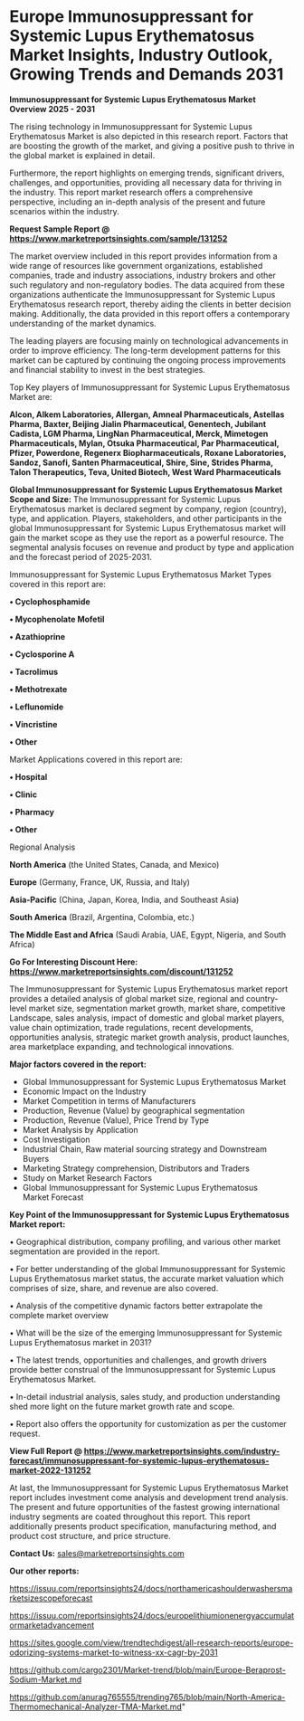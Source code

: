 # Europe Immunosuppressant for Systemic Lupus Erythematosus Market Insights, Industry Outlook, Growing Trends and Demands 2031

<Strong> Immunosuppressant for Systemic Lupus Erythematosus Market Overview 2025 - 2031</strong>

The rising technology in Immunosuppressant for Systemic Lupus Erythematosus Market is also depicted in this research report. Factors that are boosting the growth of the market, and giving a positive push to thrive in the global market is explained in detail.

Furthermore, the report highlights on emerging trends, significant drivers, challenges, and opportunities, providing all necessary data for thriving in the industry. This report market research offers a comprehensive perspective, including an in-depth analysis of the present and future scenarios within the industry.

<strong>Request Sample Report @ <a href=https://www.marketreportsinsights.com/sample/131252>https://www.marketreportsinsights.com/sample/131252</a></strong>

The market overview included in this report provides information from a wide range of resources like government organizations, established companies, trade and industry associations, industry brokers and other such regulatory and non-regulatory bodies. The data acquired from these organizations authenticate the Immunosuppressant for Systemic Lupus Erythematosus research report, thereby aiding the clients in better decision making. Additionally, the data provided in this report offers a contemporary understanding of the market dynamics.

The leading players are focusing mainly on technological advancements in order to improve efficiency. The long-term development patterns for this market can be captured by continuing the ongoing process improvements and financial stability to invest in the best strategies.

Top Key players of Immunosuppressant for Systemic Lupus Erythematosus Market are:

<strong>Alcon, Alkem Laboratories, Allergan, Amneal Pharmaceuticals, Astellas Pharma, Baxter, Beijing Jialin Pharmaceutical, Genentech, Jubilant Cadista, LGM Pharma, LingNan Pharmaceutical, Merck, Mimetogen Pharmaceuticals, Mylan, Otsuka Pharmaceutical, Par Pharmaceutical, Pfizer, Powerdone, Regenerx Biopharmaceuticals, Roxane Laboratories, Sandoz, Sanofi, Santen Pharmaceutical, Shire, Sine, Strides Pharma, Talon Therapeutics, Teva, United Biotech, West Ward Pharmaceuticals</strong>

<strong><b>Global Immunosuppressant for Systemic Lupus Erythematosus Market Scope and Size:</b></strong>
The Immunosuppressant for Systemic Lupus Erythematosus market is declared segment by company, region (country), type, and application. Players, stakeholders, and other participants in the global Immunosuppressant for Systemic Lupus Erythematosus market will gain the market scope as they use the report as a powerful resource. The segmental analysis focuses on revenue and product by type and application and the forecast period of 2025-2031.

Immunosuppressant for Systemic Lupus Erythematosus Market Types covered in this report are:

<strong>• Cyclophosphamide

• Mycophenolate Mofetil

• Azathioprine

• Cyclosporine A

• Tacrolimus

• Methotrexate

• Leflunomide

• Vincristine

• Other</strong>

Market Applications covered in this report are:

<strong>• Hospital

• Clinic

• Pharmacy

• Other</strong> 

Regional Analysis

<strong>North America</strong> (the United States, Canada, and Mexico)

<strong>Europe</strong> (Germany, France, UK, Russia, and Italy)

<strong>Asia-Pacific</strong> (China, Japan, Korea, India, and Southeast Asia)

<strong>South America</strong> (Brazil, Argentina, Colombia, etc.)

<strong>The Middle East and Africa</strong> (Saudi Arabia, UAE, Egypt, Nigeria, and South Africa)

<strong>Go For Interesting Discount Here: <a href=https://www.marketreportsinsights.com/discount/131252>https://www.marketreportsinsights.com/discount/131252</a></strong>

The Immunosuppressant for Systemic Lupus Erythematosus market report provides a detailed analysis of global market size, regional and country-level market size, segmentation market growth, market share, competitive Landscape, sales analysis, impact of domestic and global market players, value chain optimization, trade regulations, recent developments, opportunities analysis, strategic market growth analysis, product launches, area marketplace expanding, and technological innovations.

<strong><b>Major factors covered in the report:</b></strong>
<ul>
  <li>Global Immunosuppressant for Systemic Lupus Erythematosus Market </li>
  <li>Economic Impact on the Industry</li>
  <li>Market Competition in terms of Manufacturers</li>
  <li>Production, Revenue (Value) by geographical segmentation</li>
  <li>Production, Revenue (Value), Price Trend by Type</li>
  <li>Market Analysis by Application</li>
  <li>Cost Investigation</li>
  <li>Industrial Chain, Raw material sourcing strategy and Downstream Buyers</li>
  <li>Marketing Strategy comprehension, Distributors and Traders</li>
  <li>Study on Market Research Factors</li>
  <li>Global Immunosuppressant for Systemic Lupus Erythematosus Market Forecast</li>
</ul>

<strong><b>Key Point of the Immunosuppressant for Systemic Lupus Erythematosus Market report:</b></strong>

• Geographical distribution, company profiling, and various other market segmentation are provided in the report.

• For better understanding of the global Immunosuppressant for Systemic Lupus Erythematosus market status, the accurate market valuation which comprises of size, share, and revenue are also covered.

• Analysis of the competitive dynamic factors better extrapolate the complete market overview

• What will be the size of the emerging Immunosuppressant for Systemic Lupus Erythematosus market in 2031?

• The latest trends, opportunities and challenges, and growth drivers provide better construal of the Immunosuppressant for Systemic Lupus Erythematosus Market.

• In-detail industrial analysis, sales study, and production understanding shed more light on the future market growth rate and scope.

• Report also offers the opportunity for customization as per the customer request.

<strong><b>View Full Report @ <a href=https://www.marketreportsinsights.com/industry-forecast/immunosuppressant-for-systemic-lupus-erythematosus-market-2022-131252>https://www.marketreportsinsights.com/industry-forecast/immunosuppressant-for-systemic-lupus-erythematosus-market-2022-131252</a></b></strong>


At last, the Immunosuppressant for Systemic Lupus Erythematosus Market report includes investment come analysis and development trend analysis. The present and future opportunities of the fastest growing international industry segments are coated throughout this report. This report additionally presents product specification, manufacturing method, and product cost structure, and price structure.

<strong>Contact Us:</strong>
sales@marketreportsinsights.com

<strong>Our other reports:</strong>

<a href=https://issuu.com/reportsinsights24/docs/northamericashoulderwashersmarketsizescopeforecast>https://issuu.com/reportsinsights24/docs/northamericashoulderwashersmarketsizescopeforecast</a>

<a href=https://issuu.com/reportsinsights24/docs/europelithiumionenergyaccumulatormarketadvancement>https://issuu.com/reportsinsights24/docs/europelithiumionenergyaccumulatormarketadvancement</a>

<a href=https://sites.google.com/view/trendtechdigest/all-research-reports/europe-odorizing-systems-market-to-witness-xx-cagr-by-2031>https://sites.google.com/view/trendtechdigest/all-research-reports/europe-odorizing-systems-market-to-witness-xx-cagr-by-2031</a>

<a href=https://github.com/cargo2301/Market-trend/blob/main/Europe-Beraprost-Sodium-Market.md>https://github.com/cargo2301/Market-trend/blob/main/Europe-Beraprost-Sodium-Market.md</a>

<a href=https://github.com/anurag765555/trending765/blob/main/North-America-Thermomechanical-Analyzer-TMA-Market.md>https://github.com/anurag765555/trending765/blob/main/North-America-Thermomechanical-Analyzer-TMA-Market.md</a>"
